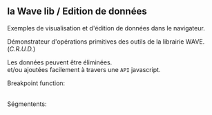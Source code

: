 ## la Wave lib / Edition de données

Exemples de visualisation et d'édition de données dans le navigateur.

<link rel="stylesheet" type="text/css" href="./editing/style.css">

Démonstrateur d'opérations primitives des outils de la librairie WAVE. (_C.R.U.D._)

Les données peuvent être <a class="keep-selection delete" name="delete"> éliminées</a>.  
et/ou <a class="keep-selection add" name="add">ajoutées</a> facilement à travers une `API` javascript.

<div class="demo">
  Breakpoint function:  

  <div class="timeline-editing"></div>
  <br>

  Ségmentents:  

  <div class="timeline-editing-sg"></div>
</div>

<script src="./editing/app.js"></script>
<script src="./editing/segsapp.js"></script>
